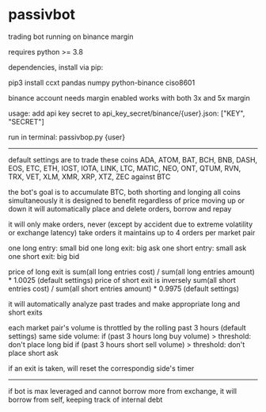 # passivbot
trading bot running on binance margin


requires python >= 3.8


dependencies, install via pip:

pip3 install ccxt pandas numpy python-binance ciso8601


binance account needs margin enabled
works with both 3x and 5x margin


usage:
add api key secret to api_key_secret/binance/{user}.json:
["KEY", "SECRET"]

run in terminal:
passivbop.py {user}

------------------------------------------------------------------

default settings are to trade these coins
ADA, ATOM, BAT, BCH, BNB, DASH, EOS, ETC, ETH, IOST,
IOTA, LINK, LTC, MATIC, NEO, ONT, QTUM, RVN, TRX, VET,
XLM, XMR, XRP, XTZ, ZEC
against BTC

the bot's goal is to accumulate BTC, both shorting and longing all coins simultaneously
it is designed to benefit regardless of price moving up or down
it will automatically place and delete orders, borrow and repay

it will only make orders, never (except by accident due to extreme volatility or exchange latency) take orders
it maintains up to 4 orders per market pair

one long entry: small bid
one long exit: big ask
one short entry: small ask
one short exit: big bid

price of long exit is sum(all long entries cost) / sum(all long entries amount) * 1.0025 (default settings)
price of short exit is inversely sum(all short entries cost) / sum(all short entries amount) * 0.9975 (default settings)

it will automatically analyze past trades and make appropriate long and short exits

each market pair's volume is throttled by the rolling past 3 hours (default settings) same side volume:
if (past 3 hours long buy volume) > threshold: don't place long bid
if (past 3 hours short sell volume) > threshold: don't place short ask

if an exit is taken, will reset the correspondig side's timer

-------------------------------------------------------------------------

if bot is max leveraged and cannot borrow more from exchange, it will borrow from self, keeping track of internal debt

